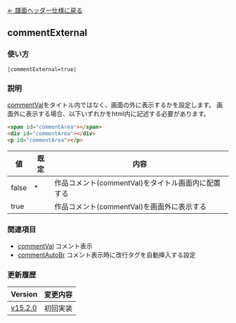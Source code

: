 [← 譜面ヘッダー仕様に戻る](dos_header.html)
## commentExternal

### 使い方
```
|commentExternal=true|
```
### 説明
[commentVal](dos-h0066-commentVal.html)をタイトル内ではなく、画面の外に表示するかを設定します。
画面外に表示する場合、以下いずれかをhtml内に記述する必要があります。
```html
<span id="commentArea"></span>
<div id="commentArea"></div>
<p id="commentArea"></p>
```

|値|既定|内容|
|----|----|----|
|false|*|作品コメント(commentVal)をタイトル画面内に配置する|
|true||作品コメント(commentVal)を画面外に表示する|

### 関連項目
- [commentVal](dos-h0066-commentVal.html)  コメント表示
- [commentAutoBr](dos-h0067-commentAutoBr.html)  コメント表示時に改行タグを自動挿入する設定

### 更新履歴

|Version|変更内容|
|----|----|
|[v15.2.0](https://github.com/cwtickle/danoniplus/releases/tag/v15.2.0)|初回実装|